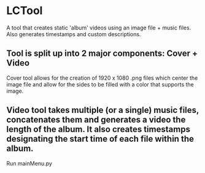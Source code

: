 # LCTool
A tool that creates static 'album' videos using an image file + music files. Also generates timestamps and custom descriptions.

Tool is split up into 2 major components: Cover + Video
-------------------------------------------------------------
Cover tool allows for the creation of 1920 x 1080 .png files which center the image file 
and allow for the sides to be filled with a color that supports the image.

Video tool takes multiple (or a single) music files, concatenates them and generates a video the length of the album.
It also creates timestamps designating the start time of each file within the album.
-----------------------------------------------------------------------------------------

Run mainMenu.py
